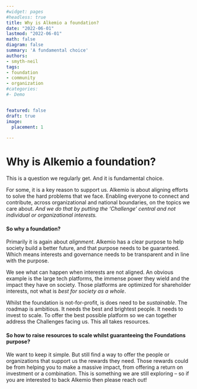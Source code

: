 ```yaml
---
#widget: pages
#headless: true
title: Why is Alkemio a foundation?
date: "2022-06-01"
lastmod: "2022-06-01"
math: false
diagram: false
summary: 'A fundamental choice'
authors:
- smyth-neil
tags:
- foundation 
- community
- organization
#categories:
#- Demo


featured: false
draft: true
image:
  placement: 1
  
---
```


# Why is Alkemio a foundation?

This is a question we regularly get. And it is fundamental choice.

For some, it is a key reason to support us. Alkemio is about aligning efforts to solve the hard problems that we face. Enabling everyone to connect and contribute, across organizational and national boundaries, on the topics we care about. *And we do that by putting the ‘Challenge’ central and not individual or organizational interests.*

#### So why a foundation?

Primarily it is again about *alignment*. Alkemio has a clear purpose to help society build a better future, and that purpose needs to be guaranteed. Which means interests and governance needs to be transparent and in line with the purpose.

We see what can happen when interests are not aligned. An obvious example is the large tech platforms, the immense power they wield and the impact they have on society. Those platforms are optimized for shareholder interests, not what is *best for society as a whole*.

Whilst the foundation is not-for-profit, is does need to be *sustainable*. The roadmap is ambitious. It needs the best and brightest people. It needs to invest to scale. To offer the best possible platform so we can together address the Challenges facing us. This all takes resources.

#### So how to raise resources to scale whilst guaranteeing the Foundations purpose?

We want to keep it simple. But still find a way to offer the people or organizations that support us the rewards they need. Those rewards could be from helping you to make a massive impact, from offering a return on investment or a combination. This is something we are still exploring – so if you are interested to back Alkemio then please reach out!